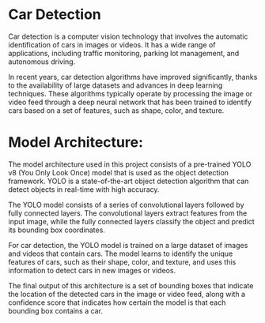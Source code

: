 # Car Detection
Car detection is a computer vision technology that involves the automatic identification of cars in images or videos. It has a wide range of applications, including traffic monitoring, parking lot management, and autonomous driving.

In recent years, car detection algorithms have improved significantly, thanks to the availability of large datasets and advances in deep learning techniques. These algorithms typically operate by processing the image or video feed through a deep neural network that has been trained to identify cars based on a set of features, such as shape, color, and texture.

# Model Architecture:
The model architecture used in this project consists of a pre-trained YOLO v8 (You Only Look Once) model that is used as the object detection framework. YOLO is a state-of-the-art object detection algorithm that can detect objects in real-time with high accuracy.

The YOLO model consists of a series of convolutional layers followed by fully connected layers. The convolutional layers extract features from the input image, while the fully connected layers classify the object and predict its bounding box coordinates.

For car detection, the YOLO model is trained on a large dataset of images and videos that contain cars. The model learns to identify the unique features of cars, such as their shape, color, and texture, and uses this information to detect cars in new images or videos.

The final output of this architecture is a set of bounding boxes that indicate the location of the detected cars in the image or video feed, along with a confidence score that indicates how certain the model is that each bounding box contains a car.
